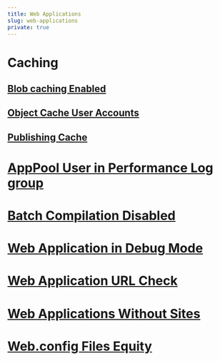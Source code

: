 ```yaml
---
title: Web Applications
slug: web-applications
private: true
---
```


# Caching
## [Blob caching Enabled](blob-caching-enabled.md)
## [Object Cache User Accounts](object-cache-user-accounts.md)
## [Publishing Cache](publishing-cache.md)

# [AppPool User in Performance Log group](apppool-user-in-performance-log-group.md)
# [Batch Compilation Disabled](batch-compilation-disabled.md)
# [Web Application in Debug Mode](web-application-in-debug-mode.md)
# [Web Application URL Check](web-application-url-check.md)
# [Web Applications Without Sites](web-applications-without-sites.md)
# [Web.config Files Equity](web-config-files-equity.md)